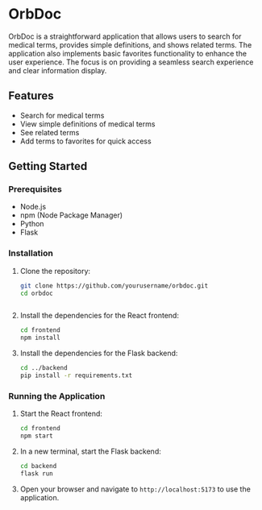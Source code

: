 # OrbDoc

OrbDoc is a straightforward application that allows users to search for medical terms, provides simple definitions, and shows related terms. The application also implements basic favorites functionality to enhance the user experience. The focus is on providing a seamless search experience and clear information display.

## Features

- Search for medical terms
- View simple definitions of medical terms
- See related terms
- Add terms to favorites for quick access

## Getting Started

### Prerequisites

- Node.js
- npm (Node Package Manager)
- Python
- Flask

### Installation

1. Clone the repository:

    ```sh
    git clone https://github.com/yourusername/orbdoc.git
    cd orbdoc
    ```
   ```

2. Install the dependencies for the React frontend:

   ```sh
   cd frontend
   npm install
   ```

3. Install the dependencies for the Flask backend:

   ```sh
   cd ../backend
   pip install -r requirements.txt
   ```

### Running the Application

1. Start the React frontend:

   ```sh
   cd frontend
   npm start
   ```

2. In a new terminal, start the Flask backend:

   ```sh
   cd backend
   flask run
   ```

3. Open your browser and navigate to `http://localhost:5173` to use the application.